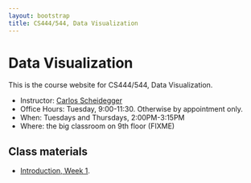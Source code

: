 ```yaml
---
layout: bootstrap
title: CS444/544, Data Visualization
---
```


# Data Visualization

This is the course website for CS444/544, Data Visualization.

* Instructor: [Carlos Scheidegger](http://cscheid.net)
* Office Hours: Tuesday, 9:00-11:30. Otherwise by appointment only.
* When: Tuesdays and Thursdays, 2:00PM-3:15PM
* Where: the big classroom on 9th floor (FIXME)

## Class materials

* [Introduction, Week 1](week1.html).
